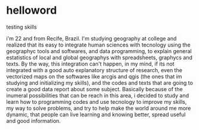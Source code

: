 # helloword
testing skills


i'm 22 and from Recife, Brazil. I'm studying geography at college and realized that its easy to integrate human sciences with tecnology using the geographyc tools and softwares, and data programming, to explain general estatistics of local and global geographys with spreadsheets, graphycs and texts. By the way, this integration can't happen, in my mind, if its not integrated with a good auto explanatory structure of research, even the vectorized maps on the softwares like arcgis and qgis (the ones that im studying and initializing my skills), and the codes and texts that are going to create a good data report about some subject. Basically because of the inumeral possibilities that can be reach in this area, i decided to study and learn how to programming codes and use tecnology to improve my skills, my way to solve problems, and try to help make the world around me more dynamic, that people can live learning and knowing better, spread useful and good information.
